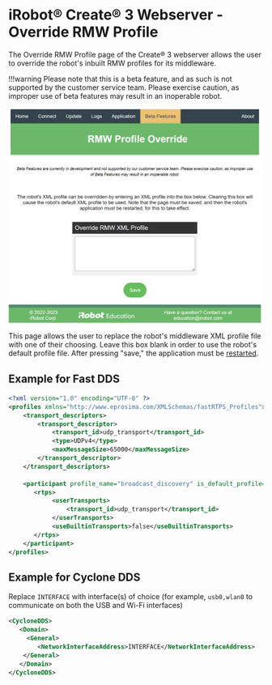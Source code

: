 # iRobot® Create® 3 Webserver - Override RMW Profile
The Override RMW Profile page of the Create® 3 webserver allows the user to override the robot's inbuilt RMW profiles for its middleware.

!!!warning
    Please note that this is a beta feature, and as such is not supported by the customer service team.
    Please exercise caution, as improper use of beta features may result in an inoperable robot.

![Picture of Override RMW Profile page](data/rmw-profile-override.png)

This page allows the user to replace the robot's middleware XML profile file with one of their choosing. Leave this box blank in order to use the robot's default profile file. After pressing "save," the application must be [restarted](../webserver/application/#restart-application).

## Example for Fast DDS
```xml
<?xml version="1.0" encoding="UTF-8" ?>
<profiles xmlns="http://www.eprosima.com/XMLSchemas/fastRTPS_Profiles">
    <transport_descriptors>
        <transport_descriptor>
            <transport_id>udp_transport</transport_id>
            <type>UDPv4</type>
            <maxMessageSize>65000</maxMessageSize>
        </transport_descriptor>
    </transport_descriptors>

    <participant profile_name="broadcast_discovery" is_default_profile="true">
       <rtps>
            <userTransports>
                <transport_id>udp_transport</transport_id>
            </userTransports>
            <useBuiltinTransports>false</useBuiltinTransports>
       </rtps>
    </participant>
</profiles>
```

## Example for Cyclone DDS
Replace `INTERFACE` with interface(s) of choice (for example, `usb0,wlan0` to communicate on both the USB and Wi-Fi interfaces)

```xml
<CycloneDDS>
   <Domain>
     <General>
        <NetworkInterfaceAddress>INTERFACE</NetworkInterfaceAddress>
    </General>
   </Domain>
</CycloneDDS>
```

[^1]: All trademarks mentioned are the property of their respective owners.